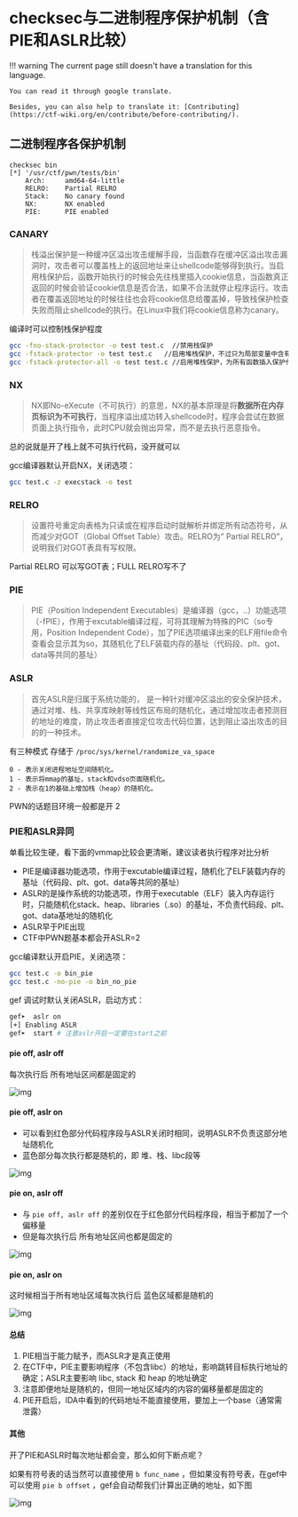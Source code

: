 # checksec与二进制程序保护机制（含PIE和ASLR比较）
!!! warning
    The current page still doesn't have a translation for this language.

    You can read it through google translate.

    Besides, you can also help to translate it: [Contributing](https://ctf-wiki.org/en/contribute/before-contributing/). 



## 二进制程序各保护机制

```assembly
checksec bin 
[*] '/usr/ctf/pwn/tests/bin'
    Arch:     amd64-64-little
    RELRO:    Partial RELRO
    Stack:    No canary found
    NX:       NX enabled
    PIE:      PIE enabled
```

### CANARY

> 栈溢出保护是一种缓冲区溢出攻击缓解手段，当函数存在缓冲区溢出攻击漏洞时，攻击者可以覆盖栈上的返回地址来让shellcode能够得到执行。当启用栈保护后，函数开始执行的时候会先往栈里插入cookie信息，当函数真正返回的时候会验证cookie信息是否合法，如果不合法就停止程序运行。攻击者在覆盖返回地址的时候往往也会将cookie信息给覆盖掉，导致栈保护检查失败而阻止shellcode的执行。在Linux中我们将cookie信息称为canary。

编译时可以控制栈保护程度

```sh
gcc -fno-stack-protector -o test test.c  //禁用栈保护
gcc -fstack-protector -o test test.c   //启用堆栈保护，不过只为局部变量中含有 char 数组的函数插入保护代码
gcc -fstack-protector-all -o test test.c //启用堆栈保护，为所有函数插入保护代码
```

### NX

> NX即No-eXecute（不可执行）的意思，NX的基本原理是将**数据所在内存页标识为不可执行**，当程序溢出成功转入shellcode时，程序会尝试在数据页面上执行指令，此时CPU就会抛出异常，而不是去执行恶意指令。

总的说就是开了栈上就不可执行代码，没开就可以

gcc编译器默认开启NX，关闭选项：

```sh
gcc test.c -z execstack -o test 
```

### RELRO

> 设置符号重定向表格为只读或在程序启动时就解析并绑定所有动态符号，从而减少对GOT（Global Offset Table）攻击。RELRO为” Partial RELRO”，说明我们对GOT表具有写权限。

Partial RELRO 可以写GOT表；FULL RELRO写不了

### PIE

> PIE（Position Independent Executables）是编译器（gcc，..）功能选项（-fPIE），作用于excutable编译过程，可将其理解为特殊的PIC（so专用，Position Independent Code），加了PIE选项编译出来的ELF用file命令查看会显示其为so，其随机化了ELF装载内存的基址（代码段、plt、got、data等共同的基址）

### ASLR

> 首先ASLR是归属于系统功能的， 是一种针对缓冲区溢出的安全保护技术，通过对堆、栈、共享库映射等线性区布局的随机化，通过增加攻击者预测目的地址的难度，防止攻击者直接定位攻击代码位置，达到阻止溢出攻击的目的的一种技术。

有三种模式  存储于 `/proc/sys/kernel/randomize_va_space`

```
0 - 表示关闭进程地址空间随机化。
1 - 表示将mmap的基址，stack和vdso页面随机化。
2 - 表示在1的基础上增加栈（heap）的随机化。
```

PWN的话题目环境一般都是开 2

### PIE和ASLR异同

单看比较生硬，看下面的vmmap比较会更清晰，建议读者执行程序对比分析

- PIE是编译器功能选项，作用于excutable编译过程，随机化了ELF装载内存的基址（代码段、plt、got、data等共同的基址）
- ASLR的是操作系统的功能选项，作用于executable（ELF）装入内存运行时，只能随机化stack、heap、libraries（.so）的基址，不负责代码段、plt、got、data基地址的随机化
- ASLR早于PIE出现
- CTF中PWN题基本都会开ASLR=2

gcc编译默认开启PIE，关闭选项：

```sh
gcc test.c -o bin_pie
gcc test.c -no-pie -o bin_no_pie
```

gef 调试时默认关闭ASLR，启动方式：

```sh
gef➤  aslr on
[+] Enabling ASLR
gef➤  start	# 注意aslr开启一定要在start之前
```

#### pie off, aslr off

每次执行后 所有地址区间都是固定的

![img](0x1.png)

#### pie off, aslr on

- 可以看到红色部分代码程序段与ASLR关闭时相同，说明ASLR不负责这部分地址随机化
- 蓝色部分每次执行都是随机的，即 堆、栈、libc段等

![img](0x2.png)

#### pie on, aslr off

- 与 `pie off, aslr off` 的差别仅在于红色部分代码程序段，相当于都加了一个偏移量
- 但是每次执行后  所有地址区间也都是固定的

![img](0x3.png)

#### pie on, aslr on

这时候相当于所有地址区域每次执行后  蓝色区域都是随机的

![img](0x4.png)

#### 总结

1. PIE相当于能力赋予，而ASLR才是真正使用
2. 在CTF中，PIE主要影响程序（不包含libc）的地址，影响跳转目标执行地址的确定；ASLR主要影响 libc, stack 和 heap 的地址确定
3. 注意即便地址是随机的，但同一地址区域内的内容的偏移量都是固定的
4. PIE开启后，IDA中看到的代码地址不能直接使用，要加上一个base（通常需泄露）

#### 其他

开了PIE和ASLR时每次地址都会变，那么如何下断点呢？

如果有符号表的话当然可以直接使用 `b func_name` ，但如果没有符号表，在gef中可以使用 `pie b offset` ，gef会自动帮我们计算出正确的地址，如下图

![img](0x5.png)
